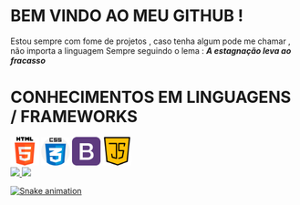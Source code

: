 # BEM VINDO AO MEU GITHUB !
  Estou sempre com fome de projetos , caso tenha algum pode me chamar , não importa a linguagem 
  Sempre seguindo o lema :
 ***A estagnação leva ao fracasso***
  
  
# CONHECIMENTOS EM LINGUAGENS / FRAMEWORKS 
<div>
<img src="html-5.png" alt="logo html 5" width="50" height="50"/>
<img src="css.png" alt="logo css" width="50" height="50" />
<img src="bootstrap.png" alt="logo bootstrap" width="50" />
<img src="java-script.png" alt="logo javascript" width="50" />
</div>

<div>
<a href="https://github.com/DougVikt">
<img height="180em" src="https://github-readme-stats.vercel.app/api/top-langs/?username=DougVikt&layout=compact&langs_count=7&theme=dracula"/>
<img height="180em" src="https://github-readme-stats.vercel.app/api?username=DougVikt&show_icons=true&theme=dracula&include_all_commits=true&count_private=true"/>
</div>

![Snake animation](https://github.com/DougVikt/DougVikt/blob/output/github-contribution-grid-snake.svg)
